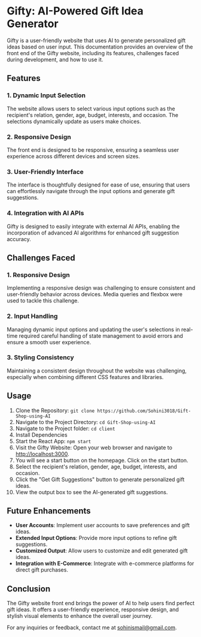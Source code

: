 # Gifty: AI-Powered Gift Idea Generator

Gifty is a user-friendly website that uses AI to generate personalized gift ideas based on user input. This documentation provides an overview of the front end of the Gifty website, including its features, challenges faced during development, and how to use it.

## Features

### 1. Dynamic Input Selection
The website allows users to select various input options such as the recipient's relation, gender, age, budget, interests, and occasion. The selections dynamically update as users make choices.

### 2. Responsive Design
The front end is designed to be responsive, ensuring a seamless user experience across different devices and screen sizes.

### 3. User-Friendly Interface
The interface is thoughtfully designed for ease of use, ensuring that users can effortlessly navigate through the input options and generate gift suggestions.

### 4. Integration with AI APIs
Gifty is designed to easily integrate with external AI APIs, enabling the incorporation of advanced AI algorithms for enhanced gift suggestion accuracy.


## Challenges Faced

### 1. Responsive Design
Implementing a responsive design was challenging to ensure consistent and user-friendly behavior across devices. Media queries and flexbox were used to tackle this challenge.

### 2. Input Handling
Managing dynamic input options and updating the user's selections in real-time required careful handling of state management to avoid errors and ensure a smooth user experience.

### 3. Styling Consistency
Maintaining a consistent design throughout the website was challenging, especially when combining different CSS features and libraries.


## Usage

1. Clone the Repository: `git clone https://github.com/Sohini3018/Gift-Shop-using-AI`
2. Navigate to the Project Directory: `cd Gift-Shop-using-AI`
3. Navigate to the Project folder: `cd client`
4. Install Dependencies
5. Start the React App: `npm start`
6. Visit the Gifty Website:
Open your web browser and navigate to [http://localhost:3000](http://localhost:3000).
7. You will see a start button on the homepage. Click on the start button.
8. Select the recipient's relation, gender, age, budget, interests, and occasion.
9. Click the "Get Gift Suggestions" button to generate personalized gift ideas.
10. View the output box to see the AI-generated gift suggestions.

## Future Enhancements

- **User Accounts**: Implement user accounts to save preferences and gift ideas.
- **Extended Input Options**: Provide more input options to refine gift suggestions.
- **Customized Output**: Allow users to customize and edit generated gift ideas.
- **Integration with E-Commerce**: Integrate with e-commerce platforms for direct gift purchases.

## Conclusion

The Gifty website front end brings the power of AI to help users find perfect gift ideas. It offers a user-friendly experience, responsive design, and stylish visual elements to enhance the overall user journey.

For any inquiries or feedback, contact me at [sohinismail@gmail.com](mailto:sohinismail@gmail.com).
